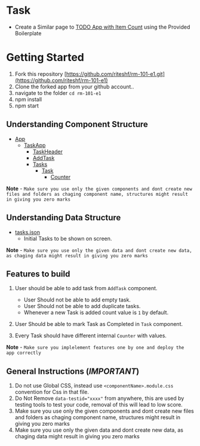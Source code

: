 # Task

- Create a Similar page to [TODO App with Item Count](https://rct-101-e1.herokuapp.com/) using the Provided Boilerplate

# Getting Started

1. Fork this repository [https://github.com/riteshf/rm-101-e1.git](https://github.com/riteshf/rm-101-e1)
2. Clone the forked app from your github account..
3. navigate to the folder `cd rm-101-e1`
4. npm install
5. npm start

## Understanding Component Structure

- [App](./src/App.js)
  - [TaskApp](./src/components/TaskApp.jsx)
    - [TaskHeader](./src/components/TaskHeader/TaskHeader.jsx)
    - [AddTask](./src/components/AddTask/AddTask.jsx)
    - [Tasks](./src/components/Tasks/Tasks.jsx)
      - [Task](./src/components/Tasks/Task/Task.jsx)
        - [Counter](./src/components/Tasks/Task/Counter/Counter.jsx)

**Note** - `Make sure you use only the given components and dont create new files and folders as chaging component name, structures might result in giving you zero marks`

## Understanding Data Structure

- [tasks.json](./src/data/tasks.json)
  - Initial Tasks to be shown on screen.

**Note** - `Make sure you use only the given data and dont create new data, as chaging data might result in giving you zero marks`

## Features to build

1. User should be able to add task from `AddTask` component.

   - User Should not be able to add empty task.
   - User Should not be able to add duplicate tasks.
   - Whenever a new Task is added count value is `1` by default.

2. User Should be able to mark Task as Completed in `Task` component.
3. Every Task should have different internal `Counter` with values.

**Note** - `Make sure you implelement features one by one and deploy the app correctly`

## General Instructions (**_IMPORTANT_**)

1. Do not use Global CSS, instead use `<componentName>.module.css` convention for Css in that file.
2. Do Not Remove `data-testid="xxxx"` from anywhere, this are used by testing tools to test your code, removal of this will lead to low score.
3. Make sure you use only the given components and dont create new files and folders as chaging component name, structures might result in giving you zero marks
4. Make sure you use only the given data and dont create new data, as chaging data might result in giving you zero marks
